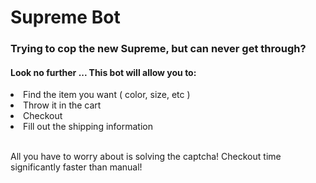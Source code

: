 <h1>Supreme Bot</h1>

  <h3>Trying to cop the new Supreme, but can never get through?</h3>
  <h4>Look no further ... This bot will allow you to:</h4>
  <li>Find the item you want ( color, size, etc )</li>
  <li>Throw it in the cart</li>
  <li>Checkout</li>
  <li>Fill out the shipping information</li>
  <br/>
  <p>All you have to worry about is solving the captcha! Checkout time significantly faster than manual!</p>

